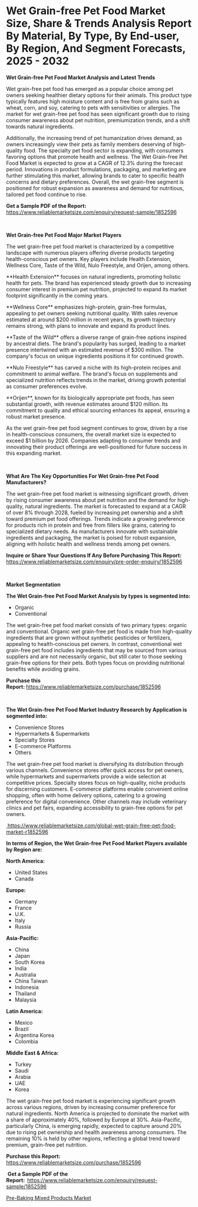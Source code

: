 <p><h1>Wet Grain-free Pet Food Market Size, Share & Trends Analysis Report By Material, By Type, By End-user, By Region, And Segment Forecasts, 2025 - 2032</h1></p><p><strong>Wet Grain-free Pet Food Market Analysis and Latest Trends</strong></p>
<p><p>Wet grain-free pet food has emerged as a popular choice among pet owners seeking healthier dietary options for their animals. This product type typically features high moisture content and is free from grains such as wheat, corn, and soy, catering to pets with sensitivities or allergies. The market for wet grain-free pet food has seen significant growth due to rising consumer awareness about pet nutrition, premiumization trends, and a shift towards natural ingredients. </p><p>Additionally, the increasing trend of pet humanization drives demand, as owners increasingly view their pets as family members deserving of high-quality food. The specialty pet food sector is expanding, with consumers favoring options that promote health and wellness. The Wet Grain-free Pet Food Market is expected to grow at a CAGR of 12.3% during the forecast period. Innovations in product formulations, packaging, and marketing are further stimulating this market, allowing brands to cater to specific health concerns and dietary preferences. Overall, the wet grain-free segment is positioned for robust expansion as awareness and demand for nutritious, tailored pet food continue to rise.</p></p>
<p><strong>Get a Sample PDF of the Report:&nbsp;</strong> <a href="https://www.reliablemarketsize.com/enquiry/request-sample/1852596?utm_campaign=3197&utm_medium=2&utm_source=Github&utm_content=ia&utm_term=07042025&utm_id=wet-grain-free-pet-food">https://www.reliablemarketsize.com/enquiry/request-sample/1852596</a></p>
<p>&nbsp;</p>
<p><strong>Wet Grain-free Pet Food Major Market Players</strong></p>
<p><p>The wet grain-free pet food market is characterized by a competitive landscape with numerous players offering diverse products targeting health-conscious pet owners. Key players include Health Extension, Wellness Core, Taste of the Wild, Nulo Freestyle, and Orijen, among others.</p><p>**Health Extension** focuses on natural ingredients, promoting holistic health for pets. The brand has experienced steady growth due to increasing consumer interest in premium pet nutrition, projected to expand its market footprint significantly in the coming years.</p><p>**Wellness Core** emphasizes high-protein, grain-free formulas, appealing to pet owners seeking nutritional quality. With sales revenue estimated at around $200 million in recent years, its growth trajectory remains strong, with plans to innovate and expand its product lines.</p><p>**Taste of the Wild** offers a diverse range of grain-free options inspired by ancestral diets. The brand's popularity has surged, leading to a market presence intertwined with an estimated revenue of $300 million. The company's focus on unique ingredients positions it for continued growth.</p><p>**Nulo Freestyle** has carved a niche with its high-protein recipes and commitment to animal welfare. The brand's focus on supplements and specialized nutrition reflects trends in the market, driving growth potential as consumer preferences evolve.</p><p>**Orijen**, known for its biologically appropriate pet foods, has seen substantial growth, with revenue estimates around $120 million. Its commitment to quality and ethical sourcing enhances its appeal, ensuring a robust market presence.</p><p>As the wet grain-free pet food segment continues to grow, driven by a rise in health-conscious consumers, the overall market size is expected to exceed $1 billion by 2026. Companies adapting to consumer trends and innovating their product offerings are well-positioned for future success in this expanding market.</p></p>
<p>&nbsp;</p>
<p><strong>What Are The Key Opportunities For Wet Grain-free Pet Food Manufacturers?</strong></p>
<p><p>The wet grain-free pet food market is witnessing significant growth, driven by rising consumer awareness about pet nutrition and the demand for high-quality, natural ingredients. The market is forecasted to expand at a CAGR of over 8% through 2028, fueled by increasing pet ownership and a shift toward premium pet food offerings. Trends indicate a growing preference for products rich in protein and free from fillers like grains, catering to specialized dietary needs. As manufacturers innovate with sustainable ingredients and packaging, the market is poised for robust expansion, aligning with holistic health and wellness trends among pet owners.</p></p>
<p><strong>Inquire or Share Your Questions If Any Before Purchasing This Report:</strong> <a href="https://www.reliablemarketsize.com/enquiry/pre-order-enquiry/1852596?utm_campaign=3197&utm_medium=2&utm_source=Github&utm_content=ia&utm_term=07042025&utm_id=wet-grain-free-pet-food">https://www.reliablemarketsize.com/enquiry/pre-order-enquiry/1852596</a></p>
<p>&nbsp;</p>
<p><strong>Market Segmentation</strong></p>
<p><strong>The Wet Grain-free Pet Food Market Analysis by types is segmented into:</strong></p>
<p><ul><li>Organic</li><li>Conventional</li></ul></p>
<p><p>The wet grain-free pet food market consists of two primary types: organic and conventional. Organic wet grain-free pet food is made from high-quality ingredients that are grown without synthetic pesticides or fertilizers, appealing to health-conscious pet owners. In contrast, conventional wet grain-free pet food includes ingredients that may be sourced from various suppliers and are not necessarily organic, but still cater to those seeking grain-free options for their pets. Both types focus on providing nutritional benefits while avoiding grains.</p></p>
<p><strong>Purchase this Report:&nbsp;</strong><a href="https://www.reliablemarketsize.com/purchase/1852596?utm_campaign=3197&utm_medium=2&utm_source=Github&utm_content=ia&utm_term=07042025&utm_id=wet-grain-free-pet-food">https://www.reliablemarketsize.com/purchase/1852596</a></p>
<p>&nbsp;</p>
<p><strong>The Wet Grain-free Pet Food Market Industry Research by Application is segmented into:</strong></p>
<p><ul><li>Convenience Stores</li><li>Hypermarkets & Supermarkets</li><li>Specialty Stores</li><li>E-commerce Platforms</li><li>Others</li></ul></p>
<p><p>The wet grain-free pet food market is diversifying its distribution through various channels. Convenience stores offer quick access for pet owners, while hypermarkets and supermarkets provide a wide selection at competitive prices. Specialty stores focus on high-quality, niche products for discerning customers. E-commerce platforms enable convenient online shopping, often with home delivery options, catering to a growing preference for digital convenience. Other channels may include veterinary clinics and pet fairs, expanding accessibility to grain-free options for pet owners.</p></p>
<p><a href="https://www.reliablemarketsize.com/global-wet-grain-free-pet-food-market-r1852596?utm_campaign=3197&utm_medium=2&utm_source=Github&utm_content=ia&utm_term=07042025&utm_id=wet-grain-free-pet-food">&nbsp;https://www.reliablemarketsize.com/global-wet-grain-free-pet-food-market-r1852596</a></p>
<p><strong>In terms of Region, the Wet Grain-free Pet Food Market Players available by Region are:</strong></p>
<p>
    <p> <strong> North America: </strong>
        <ul>
            <li>United States</li>
            <li>Canada</li>
        </ul>
        </p> 
    <p> <strong> Europe: </strong>
        <ul>
            <li>Germany</li>
            <li>France</li>
            <li>U.K.</li>
            <li>Italy</li>
            <li>Russia</li>
        </ul>
        </p> 
    <p> <strong> Asia-Pacific: </strong>
        <ul>
            <li>China</li>
            <li>Japan</li>
            <li>South Korea</li>
            <li>India</li>
            <li>Australia</li>
            <li>China Taiwan</li>
            <li>Indonesia</li>
            <li>Thailand</li>
            <li>Malaysia</li>
        </ul>
        </p> 
    <p> <strong> Latin America: </strong>
        <ul>
            <li>Mexico</li>
            <li>Brazil</li>
            <li>Argentina Korea</li>
            <li>Colombia</li>
        </ul>
        </p> 
    <p> <strong> Middle East & Africa: </strong>
        <ul>
            <li>Turkey</li>
            <li>Saudi</li>
            <li>Arabia</li>
            <li>UAE</li>
            <li>Korea</li>
        </ul>
    </p>
    </p>
<p><p>The wet grain-free pet food market is experiencing significant growth across various regions, driven by increasing consumer preference for natural ingredients. North America is projected to dominate the market with a share of approximately 40%, followed by Europe at 30%. Asia-Pacific, particularly China, is emerging rapidly, expected to capture around 20% due to rising pet ownership and health awareness among consumers. The remaining 10% is held by other regions, reflecting a global trend toward premium, grain-free pet nutrition.</p></p>
<p><strong>Purchase this Report: </strong><a href="https://www.reliablemarketsize.com/purchase/1852596?utm_campaign=3197&utm_medium=2&utm_source=Github&utm_content=ia&utm_term=07042025&utm_id=wet-grain-free-pet-food">https://www.reliablemarketsize.com/purchase/1852596</a></p>
<p>&nbsp;<strong>Get a Sample PDF of the Report:&nbsp;&nbsp;</strong><a href="https://www.reliablemarketsize.com/enquiry/request-sample/1852596?utm_campaign=3197&utm_medium=2&utm_source=Github&utm_content=ia&utm_term=07042025&utm_id=wet-grain-free-pet-food">https://www.reliablemarketsize.com/enquiry/request-sample/1852596</a></p>
<p><strong></strong></p>
<p><p><a href="https://github.com/micbotam/Market-Research-Report-List-1/blob/main/pre-baking-mixed-products-market.md?utm_campaign=3197&utm_medium=2&utm_source=Github&utm_content=ia&utm_term=07042025&utm_id=wet-grain-free-pet-food">Pre-Baking Mixed Products Market</a></p></p>